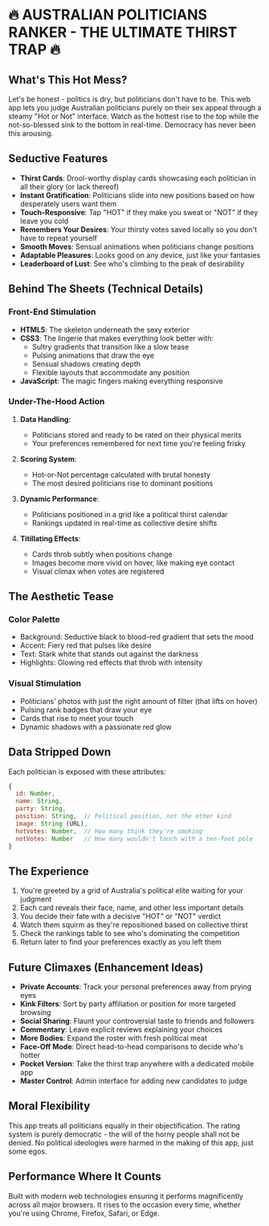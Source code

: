 # 🔥 AUSTRALIAN POLITICIANS RANKER - THE ULTIMATE THIRST TRAP 🔥

## What's This Hot Mess?

Let's be honest - politics is dry, but politicians don't have to be. This web app lets you judge Australian politicians purely on their sex appeal through a steamy "Hot or Not" interface. Watch as the hottest rise to the top while the not-so-blessed sink to the bottom in real-time. Democracy has never been this arousing.

## Seductive Features

- **Thirst Cards**: Drool-worthy display cards showcasing each politician in all their glory (or lack thereof)
- **Instant Gratification**: Politicians slide into new positions based on how desperately users want them
- **Touch-Responsive**: Tap "HOT" if they make you sweat or "NOT" if they leave you cold
- **Remembers Your Desires**: Your thirsty votes saved locally so you don't have to repeat yourself
- **Smooth Moves**: Sensual animations when politicians change positions
- **Adaptable Pleasures**: Looks good on any device, just like your fantasies
- **Leaderboard of Lust**: See who's climbing to the peak of desirability

## Behind The Sheets (Technical Details)

### Front-End Stimulation

- **HTML5**: The skeleton underneath the sexy exterior
- **CSS3**: The lingerie that makes everything look better with:
  - Sultry gradients that transition like a slow tease
  - Pulsing animations that draw the eye
  - Sensual shadows creating depth
  - Flexible layouts that accommodate any position
- **JavaScript**: The magic fingers making everything responsive

### Under-The-Hood Action

1. **Data Handling**:
   - Politicians stored and ready to be rated on their physical merits
   - Your preferences remembered for next time you're feeling frisky

2. **Scoring System**:
   - Hot-or-Not percentage calculated with brutal honesty
   - The most desired politicians rise to dominant positions

3. **Dynamic Performance**:
   - Politicians positioned in a grid like a political thirst calendar
   - Rankings updated in real-time as collective desire shifts

4. **Titillating Effects**:
   - Cards throb subtly when positions change
   - Images become more vivid on hover, like making eye contact
   - Visual climax when votes are registered

## The Aesthetic Tease

### Color Palette

- Background: Seductive black to blood-red gradient that sets the mood
- Accent: Fiery red that pulses like desire
- Text: Stark white that stands out against the darkness
- Highlights: Glowing red effects that throb with intensity

### Visual Stimulation

- Politicians' photos with just the right amount of filter (that lifts on hover)
- Pulsing rank badges that draw your eye
- Cards that rise to meet your touch
- Dynamic shadows with a passionate red glow

## Data Stripped Down

Each politician is exposed with these attributes:

```javascript
{
  id: Number,
  name: String,
  party: String,
  position: String,  // Political position, not the other kind
  image: String (URL),
  hotVotes: Number,  // How many think they're smoking
  notVotes: Number   // How many wouldn't touch with a ten-foot pole
}
```

## The Experience

1. You're greeted by a grid of Australia's political elite waiting for your judgment
2. Each card reveals their face, name, and other less important details
3. You decide their fate with a decisive "HOT" or "NOT" verdict
4. Watch them squirm as they're repositioned based on collective thirst
5. Check the rankings table to see who's dominating the competition
6. Return later to find your preferences exactly as you left them

## Future Climaxes (Enhancement Ideas)

- **Private Accounts**: Track your personal preferences away from prying eyes
- **Kink Filters**: Sort by party affiliation or position for more targeted browsing
- **Social Sharing**: Flaunt your controversial taste to friends and followers
- **Commentary**: Leave explicit reviews explaining your choices
- **More Bodies**: Expand the roster with fresh political meat
- **Face-Off Mode**: Direct head-to-head comparisons to decide who's hotter
- **Pocket Version**: Take the thirst trap anywhere with a dedicated mobile app
- **Master Control**: Admin interface for adding new candidates to judge

## Moral Flexibility

This app treats all politicians equally in their objectification. The rating system is purely democratic - the will of the horny people shall not be denied. No political ideologies were harmed in the making of this app, just some egos.

## Performance Where It Counts

Built with modern web technologies ensuring it performs magnificently across all major browsers. It rises to the occasion every time, whether you're using Chrome, Firefox, Safari, or Edge.
